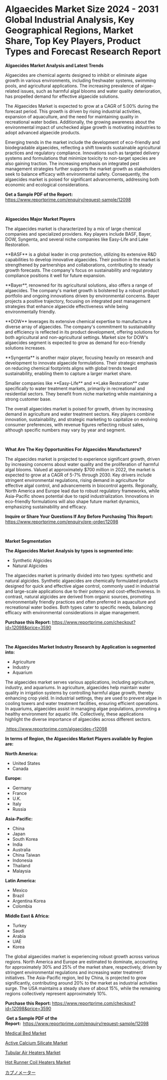 <p><h1>Algaecides Market Size 2024 - 2031 Global Industrial Analysis, Key Geographical Regions, Market Share, Top Key Players, Product Types and Forecast Research Report</h1></p><p><strong>Algaecides Market Analysis and Latest Trends</strong></p>
<p><p>Algaecides are chemical agents designed to inhibit or eliminate algae growth in various environments, including freshwater systems, swimming pools, and agricultural applications. The increasing prevalence of algae-related issues, such as harmful algal blooms and water quality deterioration, has propelled demand for effective algaecide solutions.</p><p>The Algaecides Market is expected to grow at a CAGR of 5.00% during the forecast period. This growth is driven by rising industrial activities, expansion of aquaculture, and the need for maintaining quality in recreational water bodies. Additionally, the growing awareness about the environmental impact of unchecked algae growth is motivating industries to adopt advanced algaecide products.</p><p>Emerging trends in the market include the development of eco-friendly and biodegradable algaecides, reflecting a shift towards sustainable agricultural practices and regulatory compliance. Innovations such as targeted delivery systems and formulations that minimize toxicity to non-target species are also gaining traction. The increasing emphasis on integrated pest management strategies further supports the market growth as stakeholders seek to balance efficacy with environmental safety. Consequently, the algaecides market is poised for significant advancements, addressing both economic and ecological considerations.</p></p>
<p><strong>Get a Sample PDF of the Report:&nbsp;</strong> <a href="https://www.reportprime.com/enquiry/request-sample/12098">https://www.reportprime.com/enquiry/request-sample/12098</a></p>
<p>&nbsp;</p>
<p><strong>Algaecides Major Market Players</strong></p>
<p><p>The algaecides market is characterized by a mix of large chemical companies and specialized providers. Key players include BASF, Bayer, DOW, Syngenta, and several niche companies like Easy-Life and Lake Restoration.</p><p>**BASF** is a global leader in crop protection, utilizing its extensive R&D capabilities to develop innovative algaecides. Their position in the market is strengthened by partnerships and collaborations, contributing to steady growth forecasts. The company's focus on sustainability and regulatory compliance positions it well for future expansion.</p><p>**Bayer**, renowned for its agricultural solutions, also offers a range of algaecides. The company's market growth is bolstered by a robust product portfolio and ongoing innovations driven by environmental concerns. Bayer projects a positive trajectory, focusing on integrated pest management strategies that enhance algaecide effectiveness while being environmentally friendly.</p><p>**DOW** leverages its extensive chemical expertise to manufacture a diverse array of algaecides. The company's commitment to sustainability and efficiency is reflected in its product development, offering solutions for both agricultural and non-agricultural settings. Market size for DOW's algaecides segment is expected to grow as demand for eco-friendly solutions increases.</p><p>**Syngenta** is another major player, focusing heavily on research and development to innovate algaecide formulations. Their strategic emphasis on reducing chemical footprints aligns with global trends toward sustainability, enabling them to capture a larger market share.</p><p>Smaller companies like **Easy-Life** and **Lake Restoration** cater specifically to water treatment markets, primarily in recreational and residential sectors. They benefit from niche marketing while maintaining a strong customer base.</p><p>The overall algaecides market is poised for growth, driven by increasing demand in agriculture and water treatment sectors. Key players combine innovation, sustainability, and strategic marketing to capitalize on evolving consumer preferences, with revenue figures reflecting robust sales, although specific numbers may vary by year and segment.</p></p>
<p>&nbsp;</p>
<p><strong>What Are The Key Opportunities For Algaecides Manufacturers?</strong></p>
<p><p>The algaecides market is projected to experience significant growth, driven by increasing concerns about water quality and the proliferation of harmful algal blooms. Valued at approximately $700 million in 2022, the market is expected to grow at a CAGR of 5-7% through 2030. Key drivers include stringent environmental regulations, rising demand in agriculture for effective algal control, and advancements in biocontrol agents. Regionally, North America and Europe lead due to robust regulatory frameworks, while Asia-Pacific shows potential due to rapid industrialization. Innovations in eco-friendly formulations will also shape future market dynamics, emphasizing sustainability and efficacy.</p></p>
<p><strong>Inquire or Share Your Questions If Any Before Purchasing This Report:</strong> <a href="https://www.reportprime.com/enquiry/pre-order/12098">https://www.reportprime.com/enquiry/pre-order/12098</a></p>
<p>&nbsp;</p>
<p><strong>Market Segmentation</strong></p>
<p><strong>The Algaecides Market Analysis by types is segmented into:</strong></p>
<p><ul><li>Synthetic Algicides</li><li>Natural Algicides</li></ul></p>
<p><p>The algaecides market is primarily divided into two types: synthetic and natural algicides. Synthetic algaecides are chemically formulated products designed for quick and effective algae control, commonly used in industrial and large-scale applications due to their potency and cost-effectiveness. In contrast, natural algicides are derived from organic sources, promoting environmentally friendly practices and often preferred in aquaculture and recreational water bodies. Both types cater to specific needs, balancing efficacy with environmental considerations in algae management.</p></p>
<p><strong>Purchase this Report:&nbsp;</strong><a href="https://www.reportprime.com/checkout?id=12098&price=3590">https://www.reportprime.com/checkout?id=12098&price=3590</a></p>
<p>&nbsp;</p>
<p><strong>The Algaecides Market Industry Research by Application is segmented into:</strong></p>
<p><ul><li>Agriculture</li><li>Industry</li><li>Aquarium</li></ul></p>
<p><p>The algaecides market serves various applications, including agriculture, industry, and aquariums. In agriculture, algaecides help maintain water quality in irrigation systems by controlling harmful algae growth, thereby enhancing crop yield. In industrial settings, they are used to prevent algae in cooling towers and water treatment facilities, ensuring efficient operations. In aquariums, algaecides assist in managing algae populations, promoting a healthy environment for aquatic life. Collectively, these applications highlight the diverse importance of algaecides across different sectors.</p></p>
<p><a href="https://www.reportprime.com/algaecides-r12098">&nbsp;https://www.reportprime.com/algaecides-r12098</a></p>
<p><strong>In terms of Region, the Algaecides Market Players available by Region are:</strong></p>
<p>
    <p> <strong> North America: </strong>
        <ul>
            <li>United States</li>
            <li>Canada</li>
        </ul>
        </p> 
    <p> <strong> Europe: </strong>
        <ul>
            <li>Germany</li>
            <li>France</li>
            <li>U.K.</li>
            <li>Italy</li>
            <li>Russia</li>
        </ul>
        </p> 
    <p> <strong> Asia-Pacific: </strong>
        <ul>
            <li>China</li>
            <li>Japan</li>
            <li>South Korea</li>
            <li>India</li>
            <li>Australia</li>
            <li>China Taiwan</li>
            <li>Indonesia</li>
            <li>Thailand</li>
            <li>Malaysia</li>
        </ul>
        </p> 
    <p> <strong> Latin America: </strong>
        <ul>
            <li>Mexico</li>
            <li>Brazil</li>
            <li>Argentina Korea</li>
            <li>Colombia</li>
        </ul>
        </p> 
    <p> <strong> Middle East & Africa: </strong>
        <ul>
            <li>Turkey</li>
            <li>Saudi</li>
            <li>Arabia</li>
            <li>UAE</li>
            <li>Korea</li>
        </ul>
    </p>
    </p>
<p><p>The global algaecides market is experiencing robust growth across various regions. North America and Europe are estimated to dominate, accounting for approximately 30% and 25% of the market share, respectively, driven by stringent environmental regulations and increasing water treatment initiatives. The Asia-Pacific region, led by China, is projected to grow significantly, contributing around 20% to the market as industrial activities surge. The USA maintains a steady share of about 15%, while the remaining regions collectively represent approximately 10%.</p></p>
<p><strong>Purchase this Report: </strong><a href="https://www.reportprime.com/checkout?id=12098&price=3590">https://www.reportprime.com/checkout?id=12098&price=3590</a></p>
<p>&nbsp;<strong>Get a Sample PDF of the Report:&nbsp;&nbsp;</strong><a href="https://www.reportprime.com/enquiry/request-sample/12098">https://www.reportprime.com/enquiry/request-sample/12098</a></p>
<p><strong></strong></p>
<p><p><a href="https://issuu.com/reportprime-2/docs/medical-bed-market-size-2030.pptx_64207bd8d902c8">Medical Bed Market</a></p><p><a href="https://github.com/lylyparadise/Market-Research-Report-List-5/blob/main/active-calcium-silicate-market.md">Active Calcium Silicate Market</a></p><p><a href="https://medium.com/@andrew.gibson967/tubular-air-heaters-market-size-by-type-aluminum-steel-by-product-home-and-commercial-c017d8072f25">Tubular Air Heaters Market</a></p><p><a href="https://medium.com/@andrew.gibson967/global-hot-runner-coil-heaters-market-focus-on-application-end-use-industry-type-equipment-and-d7f87dc672df">Hot Runner Coil Heaters Market</a></p><p><a href="https://medium.com/@beaumontdavv7mp/%E3%82%AB%E3%83%97%E3%83%8E%E3%83%A1%E3%83%BC%E3%82%BF%E3%83%BC%E5%B8%82%E5%A0%B4%E3%81%AE%E5%B1%95%E6%9C%9B-%E5%AE%8C%E5%85%A8%E3%81%AA%E6%A5%AD%E7%95%8C%E5%88%86%E6%9E%90-2024%E5%B9%B4%E3%81%8B%E3%82%892031%E5%B9%B4-6c5da4b14126">カプノメーター</a></p></p>